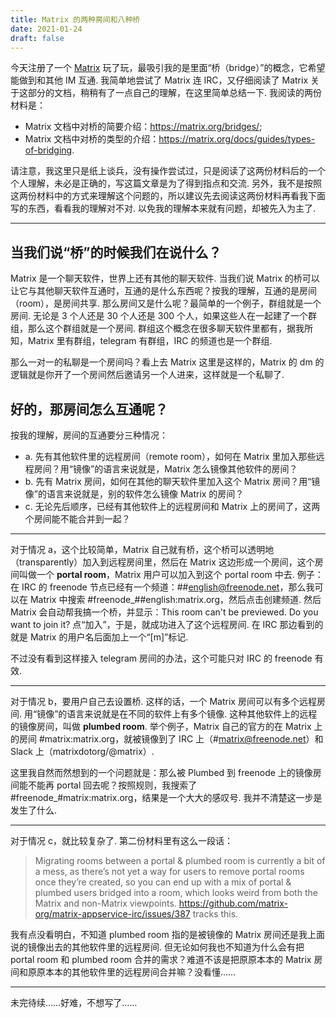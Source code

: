 ```yaml
---
title: Matrix 的两种房间和八种桥
date: 2021-01-24
draft: false
---
```

今天注册了一个 [Matrix](https://matrix.org/) 玩了玩，最吸引我的是里面“桥（bridge）”的概念，它希望能做到和其他 IM 互通. 我简单地尝试了 Matrix 连 IRC，又仔细阅读了 Matrix 关于这部分的文档，稍稍有了一点自己的理解，在这里简单总结一下. 我阅读的两份材料是：

- Matrix 文档中对桥的简要介绍：<https://matrix.org/bridges/>;
- Matrix 文档中对桥的类型的介绍：<https://matrix.org/docs/guides/types-of-bridging>.

请注意，我这里只是纸上谈兵，没有操作尝试过，只是阅读了这两份材料后的一个个人理解，未必是正确的，写这篇文章是为了得到指点和交流. 另外，我不是按照这两份材料中的方式来理解这个问题的，所以建议先去阅读这两份材料再看我下面写的东西，看看我的理解对不对. 以免我的理解本来就有问题，却被先入为主了.

-----

## 当我们说“桥”的时候我们在说什么？

Matrix 是一个聊天软件，世界上还有其他的聊天软件. 当我们说 Matrix 的桥可以让它与其他聊天软件互通时，互通的是什么东西呢？按我的理解，互通的是房间（room），是房间共享. 那么房间又是什么呢？最简单的一个例子，群组就是一个房间. 无论是 3 个人还是 30 个人还是 300 个人，如果这些人在一起建了一个群组，那么这个群组就是一个房间. 群组这个概念在很多聊天软件里都有，据我所知，Matrix 里有群组，telegram 有群组，IRC 的频道也是一个群组.

那么一对一的私聊是一个房间吗？看上去 Matrix 这里是这样的，Matrix 的 dm 的逻辑就是你开了一个房间然后邀请另一个人进来，这样就是一个私聊了.

## 好的，那房间怎么互通呢？

按我的理解，房间的互通要分三种情况：

- a. 先有其他软件里的远程房间（remote room），如何在 Matrix 里加入那些远程房间？用“镜像”的语言来说就是，Matrix 怎么镜像其他软件的房间？
- b. 先有 Matrix 房间，如何在其他的聊天软件里加入这个 Matrix 房间？用“镜像”的语言来说就是，别的软件怎么镜像 Matrix 的房间？
- c. 无论先后顺序，已经有其他软件上的远程房间和 Matrix 上的房间了，这两个房间能不能合并到一起？

-----

对于情况 a，这个比较简单，Matrix 自己就有桥，这个桥可以透明地（transparently）加入到远程房间里，然后在 Matrix 这边形成一个房间，这个房间叫做一个 **portal room**，Matrix 用户可以加入到这个 portal room 中去. 例子：在 IRC 的 freenode 节点已经有一个频道：##english@freenode.net，那么我可以在 Matrix 中搜索 #freenode_##english:matrix.org，然后点击创建频道. 然后 Matrix 会自动帮我搞一个桥，并显示：This room can't be previewed. Do you want to join it? 点“加入”，于是，就成功进入了这个远程房间. 在 IRC 那边看到的就是 Matrix 的用户名后面加上一个“[m]”标记.

不过没有看到这样接入 telegram 房间的办法，这个可能只对 IRC 的 freenode 有效.

-----

对于情况 b，要用户自己去设置桥. 这样的话，一个 Matrix 房间可以有多个远程房间. 用“镜像”的语言来说就是在不同的软件上有多个镜像. 这种其他软件上的远程的镜像房间，叫做 **plumbed room**. 举个例子，Matrix 自己的官方的在 Matrix 上的房间 #matrix:matrix.org，就被镜像到了 IRC 上（#matrix@freenode.net）和 Slack 上（matrixdotorg/@matrix）.

这里我自然而然想到的一个问题就是：那么被 Plumbed 到 freenode 上的镜像房间能不能再 portal 回去呢？按照规则，我搜索了 #freenode_#matrix:matrix.org，结果是一个大大的感叹号. 我并不清楚这一步是发生了什么.

-----

对于情况 c，就比较复杂了. 第二份材料里有这么一段话：

> Migrating rooms between a portal & plumbed room is currently a bit of a mess, as there’s not yet a way for users to remove portal rooms once they’re created, so you can end up with a mix of portal & plumbed users bridged into a room, which looks weird from both the Matrix and non-Matrix viewpoints. <https://github.com/matrix-org/matrix-appservice-irc/issues/387> tracks this.

我有点没看明白，不知道 plumbed room 指的是被镜像的 Matrix 房间还是我上面说的镜像出去的其他软件里的远程房间. 但无论如何我也不知道为什么会有把 portal room 和 plumbed room 合并的需求？难道不该是把原原本本的 Matrix 房间和原原本本的其他软件里的远程房间合并嘛？没看懂……

-----

未完待续……好难，不想写了……

